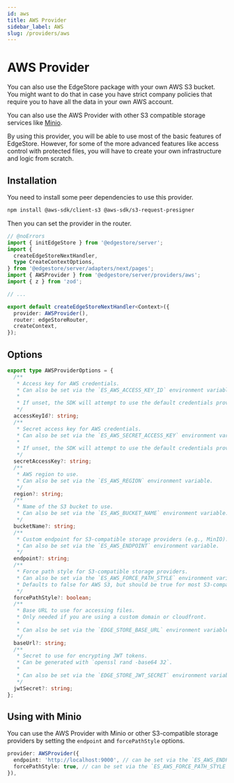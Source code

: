 ```yaml
---
id: aws
title: AWS Provider
sidebar_label: AWS
slug: /providers/aws
---
```


# AWS Provider

You can also use the EdgeStore package with your own AWS S3 bucket. You might want to do that in case you have strict company policies that require you to have all the data in your own AWS account.

You can also use the AWS Provider with other S3 compatible storage services like [Minio](https://min.io/).

By using this provider, you will be able to use most of the basic features of EdgeStore. However, for some of the more advanced features like access control with protected files, you will have to create your own infrastructure and logic from scratch.

## Installation

You need to install some peer dependencies to use this provider.

```bash
npm install @aws-sdk/client-s3 @aws-sdk/s3-request-presigner
```

Then you can set the provider in the router.

```ts twoslash {6, 12}
// @noErrors
import { initEdgeStore } from '@edgestore/server';
import {
  createEdgeStoreNextHandler,
  type CreateContextOptions,
} from '@edgestore/server/adapters/next/pages';
import { AWSProvider } from '@edgestore/server/providers/aws';
import { z } from 'zod';

// ...

export default createEdgeStoreNextHandler<Context>({
  provider: AWSProvider(),
  router: edgeStoreRouter,
  createContext,
});
```

## Options

```ts
export type AWSProviderOptions = {
  /**
   * Access key for AWS credentials.
   * Can also be set via the `ES_AWS_ACCESS_KEY_ID` environment variable.
   *
   * If unset, the SDK will attempt to use the default credentials provider chain.
   */
  accessKeyId?: string;
  /**
   * Secret access key for AWS credentials.
   * Can also be set via the `ES_AWS_SECRET_ACCESS_KEY` environment variable.
   *
   * If unset, the SDK will attempt to use the default credentials provider chain.
   */
  secretAccessKey?: string;
  /**
   * AWS region to use.
   * Can also be set via the `ES_AWS_REGION` environment variable.
   */
  region?: string;
  /**
   * Name of the S3 bucket to use.
   * Can also be set via the `ES_AWS_BUCKET_NAME` environment variable.
   */
  bucketName?: string;
  /**
   * Custom endpoint for S3-compatible storage providers (e.g., MinIO).
   * Can also be set via the `ES_AWS_ENDPOINT` environment variable.
   */
  endpoint?: string;
  /**
   * Force path style for S3-compatible storage providers.
   * Can also be set via the `ES_AWS_FORCE_PATH_STYLE` environment variable.
   * Defaults to false for AWS S3, but should be true for most S3-compatible providers.
   */
  forcePathStyle?: boolean;
  /**
   * Base URL to use for accessing files.
   * Only needed if you are using a custom domain or cloudfront.
   *
   * Can also be set via the `EDGE_STORE_BASE_URL` environment variable.
   */
  baseUrl?: string;
  /**
   * Secret to use for encrypting JWT tokens.
   * Can be generated with `openssl rand -base64 32`.
   *
   * Can also be set via the `EDGE_STORE_JWT_SECRET` environment variable.
   */
  jwtSecret?: string;
};
```

## Using with Minio

You can use the AWS Provider with Minio or other S3-compatible storage providers by setting the `endpoint` and `forcePathStyle` options.

```ts
provider: AWSProvider({
  endpoint: 'http://localhost:9000', // can be set via the `ES_AWS_ENDPOINT` environment variable
  forcePathStyle: true, // can be set via the `ES_AWS_FORCE_PATH_STYLE` environment variable
}),
```
